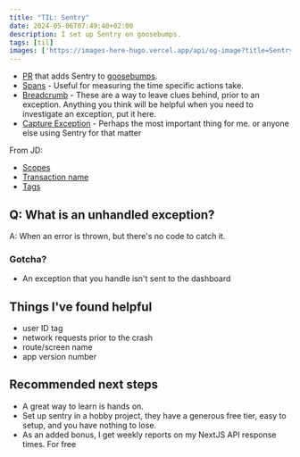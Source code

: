 ```yaml
---
title: "TIL: Sentry"
date: 2024-05-06T07:49:40+02:00
description: I set up Sentry on goosebumps. 
tags: [til]
images: ['https://images-here-hugo.vercel.app/api/og-image?title=Sentry']
---
```


- [PR](https://github.com/guidefari/nextgoose/pull/26) that adds Sentry to [goosebumps](https://goosebumps.fm/).
- [Spans](https://docs.sentry.io/platforms/javascript/performance/instrumentation/custom-instrumentation/#start-span) - 
Useful for measuring the time specific actions take.
- [Breadcrumb](https://docs.sentry.io/platforms/javascript/enriching-events/breadcrumbs) - 
 These are a way to leave clues behind, prior to an exception. Anything you think will be helpful 
 when you need to investigate an exception, put it here.
- [Capture Exception](https://docs.sentry.io/platforms/javascript/usage/#capturing-errors) -
 Perhaps the most important thing for me. or anyone else using Sentry for that matter

From JD:
- [Scopes](https://docs.sentry.io/platforms/javascript/enriching-events/scopes/)
- [Transaction name](https://docs.sentry.io/platforms/javascript/enriching-events/transaction-name/)
- [Tags](https://docs.sentry.io/platforms/javascript/enriching-events/tags/)

## Q: What is an unhandled exception?
A: When an error is thrown, but there's no code to catch it.

### Gotcha?
- An exception that you handle isn't sent to the dashboard 

## Things I've found helpful
- user ID tag
- network requests prior to the crash
- route/screen name
- app version number

## Recommended next steps
- A great way to learn is hands on.
- Set up sentry in a hobby project, they have a generous free tier, easy to setup, and you have nothing to lose.
- As an added bonus, I get weekly reports on my NextJS API response times. For free